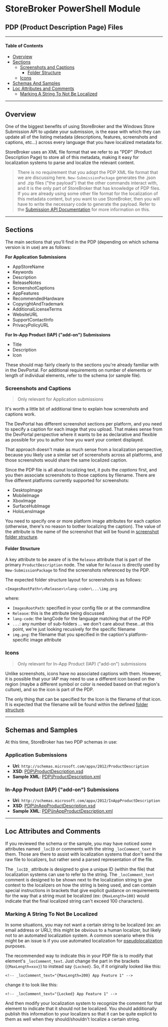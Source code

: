 # StoreBroker PowerShell Module
## PDP (Product Description Page) Files


----------
#### Table of Contents

*   [Overview](#overview)
*   [Sections](#sections)
    *   [Screenshots and Captions](#screenshots-and-captions)
        *   [Folder Structure](#folder-structure)
    *   [Icons](#icons)
*   [Schemas And Samples](#schemas-and-samples)
*   [Loc Attributes and Comments](#loc-attributes-and-comments)
    *   [Marking A String To Not Be Localized](#marking-a-string-to-not-be-localized)

----------


## Overview

One of the biggest benefits of using StoreBroker and the Windows Store Submission API
to update your submission, is the ease with which they can update all of the listing
metadata (descriptions, features, screenshots and captions, etc...) across every language
that you have localized metadata for.

StoreBroker uses an XML file format that we refer to as "PDP" (Product Description Page)
to store all of this metadata, making it easy for localization systems to parse and
localize the relevant content.

> There is no requirement that you adopt the PDP XML file format that we are discussing here.
> `New-SubmissionPackage` generates the .json and .zip files ("the payload") that the other
> commands interact with, and it is the only part of StoreBroker that has knowledge of PDP
> files.  If you are already using some other file format for the localization of this
> metadata content, but you want to use StoreBroker, then you will have to write the necessary
> code to generate the payload.  Refer to the
> [Submission API Documentation](https://msdn.microsoft.com/en-us/windows/uwp/monetize/manage-app-submissions)
> for more information on this.

----------

## Sections

The main sections that you'll find in the PDP (depending on which schema version is in use)
are as follows:

**For Application Submissions**
 * AppStoreName
 * Keywords
 * Description
 * ReleaseNotes
 * ScreenshotCaptions
 * AppFeatures
 * RecommendedHardware
 * CopyrightAndTrademark
 * AdditionalLicenseTerms
 * WebsiteURL
 * SupportContactInfo
 * PrivacyPolicyURL

**For In-App Product (IAP) ("add-on") Submissions**
 * Title
 * Description
 * Icon

These should map fairly clearly to the sections you're already familiar with in the DevPortal.
For additional requirements on number of elements or length of individual elements, refer to
the schema (or sample file).

### Screenshots and Captions

> Only relevant for Application submissions

It's worth a little bit of additional time to explain how screenshots and captions work.

The DevPortal has different screenshot sections per platform, and you need to specify a caption
for each image that you upload.  That makes sense from the DevPortal perspective where it wants
to be as declarative and flexible as possible for you to author how you want your content displayed.

That approach doesn't make as much sense from a localization perspective, because you likely
use a similar set of screenshots across all platforms, and those screenshots would share the
same localized caption.

Since the PDP file is all about localizing text, it puts the _captions_ first, and you then associate
screenshots to those captions by filename.  There are five different platforms currently supported
for screenshots:

 * DesktopImage
 * MobileImage
 * XboxImage
 * SurfaceHubImage
 * HoloLensImage

You need to specify one or more platform image attributes for each caption (otherwise, there's no
reason to bother localizing the caption).  The value of the attribute is the name of the screenshot
that will be found in [screenshot folder structure](#folder-structure).

#### Folder Structure

A key attribute to be aware of is the `Release` attribute that is part of the primary
`ProductDescription` node.  The value for `Release` is directly used by `New-SubmissionPackage`
to find the screenshots referenced by the PDP.

The expected folder structure layout for screenshots is as follows:

    <ImagesRootPath>\<Release>\<lang-code>\...\img.png

where:
 * `ImagesRootPath`: specified in your config file or at the commandline
 * `Release`: this is the attribute being discussed
 * `lang-code`: the langCode for the language matching that of the PDP
 * `...`: any number of sub-folders ... we don't care about these...at this point, we're just
    looking recusively for the specific filename
 * `img.png`: the filename that you specified in the caption's platform-specific image attribute

### Icons

> Only relevant for In-App Product (IAP) ("add-on") submissions

Unlike screenshots, icons have no associated captions with them.  However, it is possible that
your IAP may need to use a different icon based on the region (maybe a different symbol or color
is needed based on that region's culture), and so the icon is part of the PDP.

The only thing that can be specified for the Icon is the filename of that icon.  It is expected
that the filename will be found within the defined [folder structure](#folder-structure).

----------

## Schemas and Samples

At this time, StoreBroker has two PDP schemas in use:

### Application Submissions
 * **Uri**: `http://schemas.microsoft.com/appx/2012/ProductDescription`
 * **XSD**: [PDP\ProductDescription.xsd](..\PDP\ProductDescription.xsd)
 * **Sample XML**: [PDP\ProductDescription.xml](..\PDP\ProductDescription.xml)

### In-App Product (IAP) ("add-on") Submissions
 * **Uri**: `http://schemas.microsoft.com/appx/2012/InAppProductDescription`
 * **XSD**: [PDP\InAppProductDescription.xsd](..\PDP\InAppProductDescription.xsd)
 * **Sample XML**: [PDP\InAppProductDescription.xml](..\PDP\InAppProductDescription.xml)

----------

## Loc Attributes and Comments

If you reviewed the schema or the sample, you may have noticed some attributes named `_locID`
or comments with the string `_locComment_text` in them. Those are there to assist with
localization systems that don't send the raw file to localizers, but rather send a parsed
representation of the file.

The `_locID_` attribute is designed to give a unique ID (within the file) that localization
systems can use to refer to the string.  The `_locComment_text` comment is designed to be
shown next to the localization string to give context to the localizers on how the string is
being used, and can contain special instructions in brackets that give explicit guidance on
requirements for the way that a string must be localized (ex: `{MaxLength=100}` would indicate
that the final localized string can't exceed 100 characters).

### Marking A String To Not Be Localized

In some situations, you may not want a certain string to be localized (ex: an email address or URL);
this might be obvious to a human localizer, but likely not to an automated localization system.
A common scenario where this might be an issue is if you use automated localization for
[pseudolocalization](https://en.wikipedia.org/wiki/Pseudolocalization) purposes.

The recommended way to indicate this in your PDP file is to modify that element's `_locComment_text`.
Just change the part in the brackets (`{MaxLength=xxx}`) to instead say `{Locked}`. So, if it
originally looked like this:

    <!-- _locComment_text="{MaxLength=200} App Feature 1" -->

change it to look like this:

    <!-- _locComment_text="{Locked} App Feature 1" -->

And then modify your localization system to recognize the comment for that element to indicate that
it should not be localized.  You should additionally publish this information to your localizers
so that it can be quite explicit to them as well when they should/shouldn't localize a certain
string.